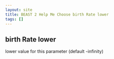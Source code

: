 ```yaml
---
layout: site
title: BEAST 2 Help Me Choose birth Rate lower
tags: []
---
```


## birth Rate lower

lower value for this parameter (default -infinity)
